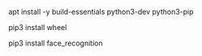 apt install -y build-essentials python3-dev python3-pip

pip3 install wheel

pip3 install face_recognition
